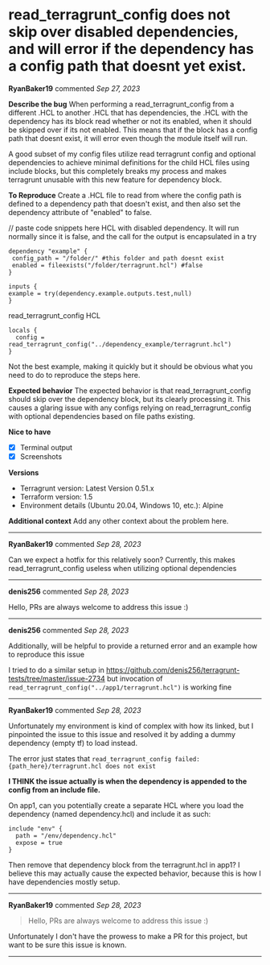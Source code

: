 # read_terragrunt_config does not skip over disabled dependencies, and will error if the dependency has a config path that doesnt yet exist.

**RyanBaker19** commented *Sep 27, 2023*

**Describe the bug**
When performing a read_terragrunt_config from a different .HCL to another .HCL that has dependencies, the .HCL with the dependency has its block read whether or not its enabled, when it should be skipped over if its not enabled. This means that if the block has a config path that doesnt exist, it will error even though the module itself will run.

A good subset of my config files utilize read terragrunt config and optional dependencies to achieve minimal definitions for the child HCL files using include blocks, but this completely breaks my process and makes terragrunt unusable with this new feature for dependency block.

**To Reproduce**
Create a .HCL file to read from where the config path is defined to a dependency path that doesn't exist, and then also set the dependency attribute of "enabled" to false.


// paste code snippets here
HCL with disabled dependency. It will run normally since it is false, and the call for the output is encapsulated in a try
```
dependency "example" {
 config_path = "/folder/" #this folder and path doesnt exist
 enabled = fileexists("/folder/terragrunt.hcl") #false
}

inputs {
example = try(dependency.example.outputs.test,null)
}

```

read_terragrunt_config HCL

```
locals {
  config = read_terragrunt_config("../dependency_example/terragrunt.hcl")
}
```
Not the best example, making it quickly but it should be obvious what you need to do to reproduce the steps here.

**Expected behavior**
The expected behavior is that read_terragrunt_config should skip over the dependency block, but its clearly processing it. This causes a glaring issue with any configs relying on read_terragrunt_config with optional dependencies based on file paths existing.

**Nice to have**
- [x] Terminal output
- [x] Screenshots

**Versions**
- Terragrunt version: Latest Version 0.51.x
- Terraform version: 1.5
- Environment details (Ubuntu 20.04, Windows 10, etc.): Alpine

**Additional context**
Add any other context about the problem here.
<br />
***


**RyanBaker19** commented *Sep 28, 2023*

Can we expect a hotfix for this relatively soon? Currently, this makes read_terragrunt_config useless when utilizing optional dependencies
***

**denis256** commented *Sep 28, 2023*

Hello,
PRs are always welcome to address this issue :) 
***

**denis256** commented *Sep 28, 2023*

Additionally, will be helpful to provide a returned error and an example how to reproduce this issue

I tried to do a similar setup in https://github.com/denis256/terragrunt-tests/tree/master/issue-2734 but invocation of `read_terragrunt_config("../app1/terragrunt.hcl")` is working fine 
***

**RyanBaker19** commented *Sep 28, 2023*

Unfortunately my environment is kind of complex with how its linked, but I pinpointed the issue to this issue and resolved it by adding a dummy dependency (empty tf) to load instead.

The error just states that `read_terragrunt_config failed: {path_here}/terragrunt.hcl does not exist`

**I THINK the issue actually is when the dependency is appended to the config from an include file.** 

On app1, can you potentially create a separate HCL where you load the dependency (named dependency.hcl) and include it as such:
```
include "env" {
  path = "/env/dependency.hcl"
  expose = true
}
```

Then remove that dependency block from the terragrunt.hcl in app1? I believe this may actually cause the expected behavior, because this is how I have dependencies mostly setup.
***

**RyanBaker19** commented *Sep 28, 2023*

> Hello, PRs are always welcome to address this issue :)

Unfortunately I don't have the prowess to make a PR for this project, but want to be sure this issue is known.
***

